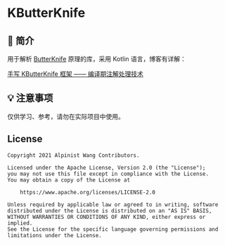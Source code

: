 # KButterKnife

## :scroll: 简介

用于解析 [ButterKnife](https://github.com/JakeWharton/butterknife) 原理的库，采用 Kotlin 语言，博客有详解：

[手写 KButterKnife 框架 —— 编译期注解处理技术](https://www.jianshu.com/p/9aa8019d4eba)

## :bulb: 注意事项

仅供学习、参考，请勿在实际项目中使用。

## License
```
Copyright 2021 Alpinist Wang Contributors.

Licensed under the Apache License, Version 2.0 (the "License");
you may not use this file except in compliance with the License.
You may obtain a copy of the License at

    https://www.apache.org/licenses/LICENSE-2.0

Unless required by applicable law or agreed to in writing, software
distributed under the License is distributed on an "AS IS" BASIS,
WITHOUT WARRANTIES OR CONDITIONS OF ANY KIND, either express or implied.
See the License for the specific language governing permissions and
limitations under the License.
```